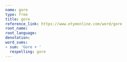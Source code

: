 ```yaml
---
name: gore
type: free
title: gore
reference_link: https://www.etymonline.com/word/gore
root_name: 
root_language: 
denotation: 
word_sums:
- sum: 'Gore + '
  respelling: gore
---
```

